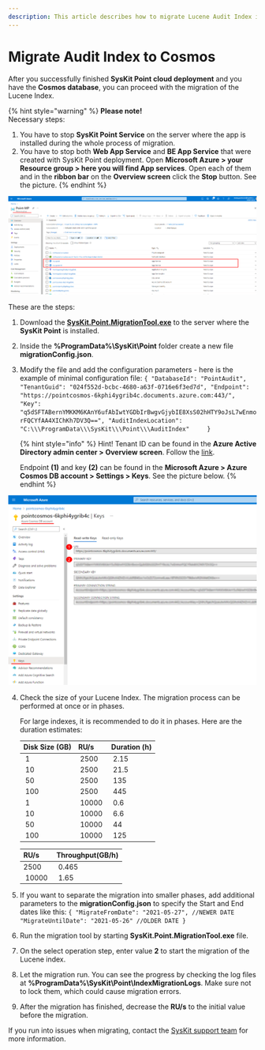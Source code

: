 ```yaml
---
description: This article describes how to migrate Lucene Audit Index into Cosmos using SysKit Point Index Migration Tool.
---
```


# Migrate Audit Index to Cosmos

After you successfully finished **SysKit Point cloud deployment** and you have the **Cosmos database**, you can proceed with the migration of the Lucene Index.

{% hint style="warning" %}
**Please note!**  
Necessary steps:
1. You have to stop **SysKit Point Service** on the server where the app is installed during the whole process of migration.
2. You have to stop both **Web App Service** and **BE App Service** that were created with SysKit Point deployment. Open **Microsoft Azure > your Resource group > here you will find App services**. Open each of them and in the **ribbon bar** on the **Overview screen** click the **Stop** button. See the picture.
{% endhint %}

![Microsoft Azure - Resource group](../.gitbook/assets/migrate-lucene-to-cosmos_microsoft-azure-resource-group.png)

These are the steps:

1. Download the [**SysKit.Point.MigrationTool.exe**](https://downloads.syskit.com/point/files/SysKitPoint-MigrationTool.zip) to the server where the **SysKit Point** is installed.
2. Inside the **%ProgramData%\SysKit\Point** folder create a new file **migrationConfig.json**.
3. Modify the file and add the configuration parameters - here is the example of minimal configuration file:
`{
    "DatabaseId": "PointAudit",
    "TenantGuid": "024f552d-bcbc-4680-a63f-0716e6f3ed7d",
    "Endpoint": "https://pointcosmos-6kphi4ygrib4c.documents.azure.com:443/",    
    "Key": "q5dSFTABernYMKKM6KAnY6ufAbIwtYGDbIrBwgvGjybIE8XsS02hHTY9oJsL7wEnmorFQCYfAA4XIChKh7DV3Q==",
    "AuditIndexLocation": "C:\\\ProgramData\\\SysKit\\\Point\\\AuditIndex"    
}`

    {% hint style="info" %} Hint!
Tenant ID can be found in the **Azure Active Directory admin center > Overview screen**. Follow the [link](https://aad.portal.azure.com/#blade/Microsoft_AAD_IAM/ActiveDirectoryMenuBlade/Overview).

    Endpoint **(1)** and key **(2)** can be found in the **Microsoft Azure > Azure Cosmos DB account > Settings > Keys**. See the picture below. {% endhint %}

![Cosmos Endpoint and Primary key information](../.gitbook/assets/migrate-lucene-to-cosmos_cosmos-endpoint-and-key-information.png)

4. Check the size of your Lucene Index. The migration process can be performed at once or in phases. 

    For large indexes, it is recommended to do it in phases. Here are the duration estimates:

      | Disk Size (GB) | RU/s | Duration (h) |
      | :---| :--- | :--- |
      | 1 | 2500 | 2.15 |
      | 10 | 2500 | 21.5 |
      | 50 | 2500 | 135 |
      | 100 | 2500 | 445 |
      | 1 | 10000 | 0.6 |
      | 10 | 10000 | 6.6 |
      | 50 | 10000 | 44 |
      | 100 | 10000 | 125 |

      | RU/s | Throughput(GB/h) |
      | :---| :--- |
      |2500 | 0.465 |
      | 10000 | 1.65 |
    
 
5. If you want to separate the migration into smaller phases, add additional parameters to the **migrationConfig.json** to specify the Start and End dates like this: 
`{
    "MigrateFromDate": "2021-05-27", //NEWER DATE
    "MigrateUntilDate": "2021-05-26" //OLDER DATE
}`

6. Run the migration tool by starting **SysKit.Point.MigrationTool.exe** file.

7. On the select operation step, enter value **2** to start the migration of the Lucene index.

8. Let the migration run. You can see the progress by checking the log files at **%ProgramData%\SysKit\Point\IndexMigrationLogs**. Make sure not to lock them, which could cause migration errors.  

9. After the migration has finished, decrease the **RU/s** to the initial value before the migration.

If you run into issues when migrating, contact the [SysKit support team](https://www.syskit.com/contact-us/) for more information.